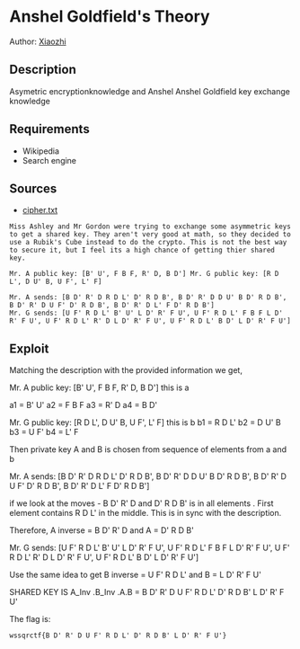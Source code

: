 # Anshel Goldfield's Theory
Author: [Xiaozhi](https://github.com/xiaoxiao69)

## Description

Asymetric encryptionknowledge and Anshel Anshel Goldfield key exchange knowledge

## Requirements
- Wikipedia
- Search engine

## Sources

- [cipher.txt](https://github.com/ChanTingHui/wssqrctf/blob/main/crypto/Emperor's%20Cipher/cipher.txt)

```
Miss Ashley and Mr Gordon were trying to exchange some asymmetric keys to get a shared key. They aren't very good at math, so they decided to use a Rubik's Cube instead to do the crypto. This is not the best way to secure it, but I feel its a high chance of getting thier shared key.

Mr. A public key: [B' U', F B F, R' D, B D'] Mr. G public key: [R D L', D U' B, U F', L' F]

Mr. A sends: [B D' R' D R D L' D' R D B', B D' R' D D U' B D' R D B', B D' R' D U F' D' R D B', B D' R' D L' F D' R D B'] 
Mr. G sends: [U F' R D L' B' U' L D' R' F U', U F' R D L' F B F L D' R' F U', U F' R D L' R' D L D' R' F U', U F' R D L' B D' L D' R' F U']
```

## Exploit

Matching the description with the provided information we get,

Mr. A public key: [B' U', F B F, R' D, B D'] this is a

a1 = B' U' a2 = F B F a3 = R' D a4 = B D'

Mr. G public key: [R D L', D U' B, U F', L' F] this is b b1 = R D L' b2 = D U' B b3 = U F' b4 = L' F

Then private key A and B is chosen from sequence of elements from a and b

Mr. A sends: [B D' R' D R D L' D' R D B', B D' R' D D U' B D' R D B', B D' R' D U F' D' R D B', B D' R' D L' F D' R D B']

if we look at the moves - B D' R' D and D' R D B' is in all elements . First element contains R D L' in the middle. This is in sync with the description.

Therefore, A inverse = B D' R' D and A = D' R D B'

Mr. G sends: [U F' R D L' B' U' L D' R' F U', U F' R D L' F B F L D' R' F U', U F' R D L' R' D L D' R' F U', U F' R D L' B D' L D' R' F U']

Use the same idea to get B inverse = U F' R D L' and B = L D' R' F U'

SHARED KEY IS A_Inv .B_Inv .A.B = B D' R' D U F' R D L' D' R D B' L D' R' F U'



The flag is:

```
wssqrctf{B D' R' D U F' R D L' D' R D B' L D' R' F U'}
```
